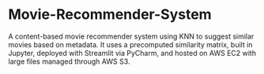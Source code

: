 # Movie-Recommender-System
A content-based movie recommender system using KNN to suggest similar movies based on metadata. It uses a precomputed similarity matrix, built in Jupyter, deployed with Streamlit via PyCharm, and hosted on AWS EC2 with large files managed through AWS S3.

